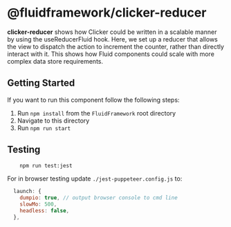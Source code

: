 # @fluidframework/clicker-reducer

**clicker-reducer** shows how Clicker could be written in a scalable manner by using the useReducerFluid hook. Here, we set up a reducer that allows the view to dispatch the action to increment the counter, rather than directly interact with it. This shows how Fluid components could scale with more complex data store requirements.

## Getting Started

If you want to run this component follow the following steps:

1. Run `npm install` from the `FluidFramework` root directory
2. Navigate to this directory
3. Run `npm run start`

## Testing

```bash
    npm run test:jest
```

For in browser testing update `./jest-puppeteer.config.js` to:

```javascript
  launch: {
    dumpio: true, // output browser console to cmd line
    slowMo: 500,
    headless: false,
  },
```
